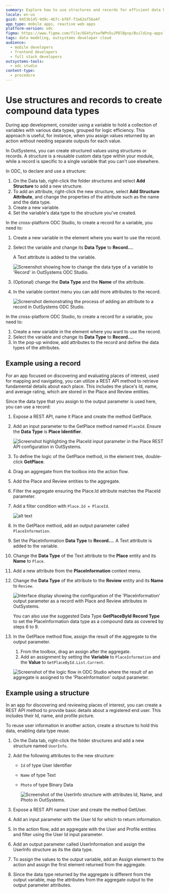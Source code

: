 ```yaml
---
summary: Explore how to use structures and records for efficient data handling in OutSystems Developer Cloud (ODC).
locale: en-us
guid: 0453b145-9d9c-4b7c-bf8f-f3a62af56a4f
app_type: mobile apps, reactive web apps
platform-version: odc
figma: https://www.figma.com/file/6G4tyYswfWPn5uJPDlBpvp/Building-apps?type=design&node-id=5024%3A1029&mode=design&t=EwnGtDJiGAm6txO0-1
tags: data modeling, outsystems developer cloud
audience:
  - mobile developers
  - frontend developers
  - full stack developers
outsystems-tools:
  - odc studio
content-type:
  - procedure
---
```


# Use structures and records to create compound data types

During app development, consider using a variable to hold a collection of variables with various data types, grouped for logic efficiency. This approach is useful, for instance, when you assign values returned by an action without needing separate outputs for each value.

In OutSystems, you can create structured values using structures or records. A structure is a reusable custom data type within your module, while a record is specific to a single variable that you can't use elsewhere.

In ODC, to declare and use a structure:

1. On the Data tab, right-click the folder structures and select **Add Structure** to add a new structure.
1. To add an attribute, right-click the new structure, select **Add Structure Attribute**, and change the properties of the attribute such as the name and the data type.
1. Create a new variable.
1. Set the variable's data type to the structure you've created.

In the cross-platform ODC Studio, to create a record for a variable, you need to:

1. Create a new variable in the element where you want to use the record.
1. Select the variable and change its **Data Type** to **Record...**.

    A Text attribute is added to the variable.

   ![Screenshot showing how to change the data type of a variable to 'Record' in OutSystems ODC Studio.](images/change-data-type-odcs.png "Changing Data Type in ODC Studio")

1. (Optional) change the **Data Type** and the **Name** of the attribute.
1. In the variable context menu you can add more attributes to the record.

    ![Screenshot demonstrating the process of adding an attribute to a record in OutSystems ODC Studio.](images/add-attribute-odcs.png "Adding an Attribute to a Record in ODC Studio")

In the cross-platform ODC Studio, to create a record for a variable, you need to:

1. Create a new variable in the element where you want to use the record.
1. Select the variable and change its **Data Type** to **Record...**.
1. In the pop-up window, add attributes to the record and define the data types of the attributes.

## Example using a record

For an app focused on discovering and evaluating places of interest, used for mapping and navigating, you can utilize a REST API method to retrieve fundamental details about each place. This includes the place's Id, name, and average rating, which are stored in the Place and Review entities.

Since the data type that you assign to the output parameter is used here, you can use a record:

1. Expose a REST API, name it Place and create the method GetPlace.
1. Add an input parameter to the GetPlace method named  `PlaceId`. Ensure the **Data Type** is **Place Identifier**.

    ![Screenshot highlighting the PlaceId input parameter in the Place REST API configuration in OutSystems.](images/place-rest-api-input-param-odcs.png "Place REST API Input Parameter Configuration")

1. To define the logic of the GetPlace method, in the element tree, double-click **GetPlace**.
1. Drag an aggregate from the toolbox into the action flow.
1. Add the Place and Review entities to the aggregate.
1. Filter the aggregate ensuring the Place.Id attribute matches the PlaceId parameter.
1. Add a filter condition with `Place.Id = PlaceId`.

   ![alt text](<images/filter-aggregate-odcs.png>)

1. In the GetPlace method, add an output parameter called `PlaceInformation`.
1. Set the PlaceInformation **Data Type** to **Record...**. A Text attribute is added to the variable.
1. Change the **Data Type** of the Text attribute to the **Place** entity and its **Name** to `Place`.
1. Add a new attribute from the **PlaceInformation** context menu.
1. Change the **Data Type** of the attribute to the **Review** entity and its **Name** to `Review`.

    ![Interface display showing the configuration of the 'PlaceInformation' output parameter as a record with Place and Review attributes in OutSystems.](images/out-param-record-odcs.png "Output Parameter Record Configuration in OutSystems")

    <div class="info" markdown="1">

    You can also use the suggested Data Type **GetPlaceById Record Type** to set the PlaceInformation data type as a compound data as covered by steps 6 to 9.

    </div>

1. In the GetPlace method flow, assign the result of the aggregate to the output parameter.
    1. From the toolbox, drag an assign after the aggregate.
    1. Add an assignment by setting the **Variable** to `PlaceInformation` and the **Value** to `GetPlaceById.List.Current`.

   ![Screenshot of the logic flow in ODC Studio where the result of an aggregate is assigned to the 'PlaceInformation' output parameter.](images/assign-values-output-param-odcs.png "Assigning Values to Output Parameter in ODC Studio")

## Example using a structure

In an app for discovering and reviewing places of interest, you can create a REST API method to provide basic details about a registered end user. This includes their Id, name, and profile picture.

To reuse user information in another action, create a structure to hold this data, enabling data type reuse.

1. On the Data tab, right-click the folder structures and add a new structure named `UserInfo`.

1. Add the following attributes to the new structure:

    * `Id` of type User Identifier
    * `Name` of type Text
    * `Photo` of type Binary Data

      ![Screenshot of the UserInfo structure with attributes Id, Name, and Photo in OutSystems.](images/example-structure-odcs.png "Example Structure in OutSystems")

1. Expose a REST API named User and create the method GetUser.

1. Add an input parameter with the User Id for which to return information.

1. In the action flow, add an aggregate with the User and Profile entities and filter using the User Id input parameter.

1. Add an output parameter called UserInformation and assign the UserInfo structure as its the data type.

1. To assign the values to the output variable, add an Assign element to the action and assign the first element returned from the aggregate.

1. Since the data type returned by the aggregate is different from the output variable, map the attributes from the aggregate output to the output parameter attributes.
